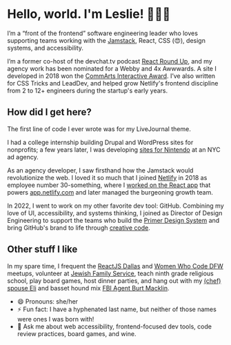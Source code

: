 # Hello, world. I'm Leslie! 👩🏻‍💻

I’m a “front of the frontend” software engineering leader who loves supporting teams working with the [Jamstack](https://jamstack.org/), React, CSS (😍), design systems, and accessibility.

I’m a former co-host of the devchat.tv podcast [React Round Up](https://reactroundup.com/hosts/lesliecohn-wein), and my agency work has been nominated for a Webby and 4x Awwwards. A site I developed in 2018 won the [CommArts Interactive Award](https://www.commarts.com/project/26022/the-parker-palm-springs). I’ve also written for CSS Tricks and LeadDev, and helped grow Netlify's frontend discipline from 2 to 12+ engineers during the startup's early years.

## How did I get here?
The first line of code I ever wrote was for my LiveJournal theme.

I had a college internship building Drupal and WordPress sites for nonprofits; a few years later, I was developing [sites for Nintendo](https://web.archive.org/web/20150312155138/http://nesremix.nintendo.com/) at an NYC ad agency.

As an agency developer, I saw firsthand how the Jamstack would revolutionize the web. I loved it so much that I joined [Netlify](https://netlify.com) in 2018 as employee number 30-something, where I [worked on the React app](https://twitter.com/lesliecdubs/status/1207770216576487425) that powers [app.netlify.com](https://app.netlify.com) and later managed the burgeoning growth team.

In 2022, I went to work on my other favorite dev tool: GitHub. Combining my love of UI, accessibility, and systems thinking, I joined as Director of Design Engineering to support the teams who build the [Primer Design System](https://primer.style/) and bring GitHub's brand to life through [creative code](https://github.blog/2020-12-21-how-we-built-the-github-globe/).

## Other stuff I like
In my spare time, I frequent the [ReactJS Dallas](http://meetup.com/reactjsdallas) and [Women Who Code DFW](https://www.womenwhocode.com/dfw) meetups, volunteer at [Jewish Family Service](https://jfsdallas.org/), teach ninth grade religious school, play board games, host dinner parties, and hang out with my [(chef) spouse Eli](http://www.thejoyfulbelly.com/) and basset hound mix [FBI Agent Burt Macklin](https://www.instagram.com/dammitmacklin/).

- 😄 Pronouns: she/her
- ⚡ Fun fact: I have a hyphenated last name, but neither of those names were ones I was born with!
- 💬 Ask me about web accessibility, frontend-focused dev tools, code review practices, board games, and wine.
